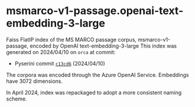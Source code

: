 # msmarco-v1-passage.openai-text-embedding-3-large

Faiss FlatIP index of the MS MARCO passage corpus, msmarco-v1-passage, encoded by OpenAI text-embedding-3-large
This index was generated on 2024/04/10 on `orca` at commit:

+ Pyserini commit [`c13cd6`](https://github.com/castorini/pyserini/commit/c13cd630136c7290ee95ee2cba74aeee3c5cbe07) (2024/04/10)

The corpora was encoded through the Azure OpenAI Service. Embeddings have 3072 dimensions.

In April 2024, index was repackaged to adopt a more consistent naming scheme.
